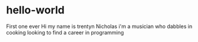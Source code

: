 # hello-world
First one ever
Hi my name is trentyn Nicholas i'm a musician who dabbles in cooking looking to find a career in programming
